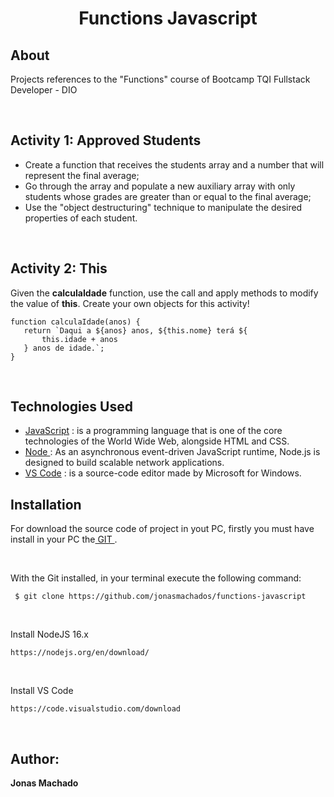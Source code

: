 <h1 align="center"> Functions Javascript </h1>

<h2>About</h2>

<p>Projects references to the "Functions" course of Bootcamp TQI Fullstack Developer - DIO</p>
<br>

<h2>Activity 1: Approved Students</h2>
<ul>
	<li>Create a function that receives the students array and a number that will represent the final average; </li>
	<li>Go through the array and populate a new auxiliary array with only students whose grades are greater than or equal to the final average;</li>
	<li>Use the "object destructuring" technique to manipulate the desired properties of each student.
</li>
</ul>
<br>

<h2>Activity 2: This</h2>
<p>Given the <b>calculaIdade</b> function, use the call and apply methods to modify the value of <b>this</b>. Create your own objects 
for this activity! </p>

 ```
 function calculaIdade(anos) {
	return `Daqui a ${anos} anos, ${this.nome} terá ${
		this.idade + anos
	} anos de idade.`;
}
 ```
<br>

<h2> Technologies Used</h2>

 <ul>
	<li><a href="https://developer.mozilla.org/ptBR/docs/Web/JavaScript"> JavaScript</a> : is a programming language that is one of the core technologies of the World Wide Web, alongside HTML and CSS. </li>
	<li><a href="https://nodejs.org/"> Node </a> : As an asynchronous event-driven JavaScript runtime, Node.js is designed to build scalable network applications. </li>
	<li><a href="https://code.visualstudio.com/"> VS Code</a> : is a source-code editor made by Microsoft for Windows. </li>
</ul>
 

	
<h2>Installation </h2>

<p>For download the source code of project in yout PC, firstly you must have install in your PC the<a href="https://git-scm.com/"> GIT </a>.</p>
<br>
<p>With the Git installed, in your terminal execute the following command:</p>

 ```
  $ git clone https://github.com/jonasmachados/functions-javascript
 ```
 
	
<br>
	<p>Install NodeJS 16.x </p>

	 
  	https://nodejs.org/en/download/
  	
	
<br>
	<p>Install VS Code </p>
	
	
  	https://code.visualstudio.com/download
  	
	
<br>
	 

<h2> Author: </h2>
 <b>        Jonas Machado</b>
